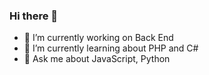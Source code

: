 ### Hi there 👋


- 🔭 I’m currently working on Back End
- 🌱 I’m currently learning about PHP and C#
- 💬 Ask me about JavaScript, Python

<div>
  <a href "https://github.com/Juansantoss07">
  <img height="180em" src="https://readme-stats.vercel.app/api?username=Juansantoss07&show_icons=true&theme=dracula&include_all_comits=true>
                           </div>
